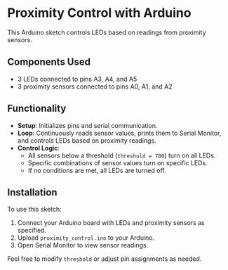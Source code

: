 # Proximity Control with Arduino

This Arduino sketch controls LEDs based on readings from proximity sensors.

## Components Used

- 3 LEDs connected to pins A3, A4, and A5
- 3 proximity sensors connected to pins A0, A1, and A2

## Functionality

- **Setup**: Initializes pins and serial communication.
- **Loop**: Continuously reads sensor values, prints them to Serial Monitor, and controls LEDs based on proximity readings.
- **Control Logic**:
  - All sensors below a threshold (`threshold = 700`) turn on all LEDs.
  - Specific combinations of sensor values turn on specific LEDs.
  - If no conditions are met, all LEDs are turned off.

## Installation

To use this sketch:
1. Connect your Arduino board with LEDs and proximity sensors as specified.
2. Upload `proximity_control.ino` to your Arduino.
3. Open Serial Monitor to view sensor readings.

Feel free to modify `threshold` or adjust pin assignments as needed.


